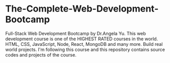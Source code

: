 # The-Complete-Web-Development-Bootcamp
Full-Stack Web Development Bootcamp by Dr.Angela Yu. This web development course is one of the HIGHEST RATED courses in the world. HTML, CSS, JavaScript, Node, React, MongoDB and many more. Build real world projects. I'm following this course and this repository contains source codes and projects of the course.
